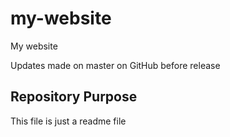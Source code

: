 # my-website

My website

Updates made on master on GitHub before release

## Repository Purpose

This file is just a readme file

